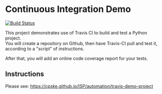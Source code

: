 Continuous Integration Demo
============================
[![Build Status](https://travis-ci.com/patkamon/demo-pyci.svg?branch=master)](https://travis-ci.com/patkamon/demo-pyci)

This project demonstrates use of Travis CI to build and test a Python project.  
You will create a repository on Github, then have Travis-CI pull and test it,
according to a "script" of instructions.

After that, you will add an online code coverage report for your tests.

## Instructions

Please see: https://cpske.github.io/ISP/automation/travis-demo-project
